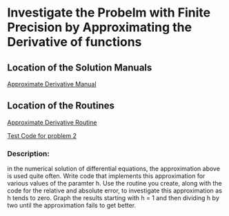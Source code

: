 # Investigate the Probelm with Finite Precision by Approximating the Derivative of functions

## Location of the Solution Manuals

[Approximate Derivative Manual]()

## Location of the Routines

[Approximate Derivative Routine]()

[Test Code for problem 2]()

### Description:
in the numerical solution of differential equations, the approximation above is used quite often. Write code that implements this approximation for various values of the paramter 
h. Use the routine you create, along with the code for the relative and absolute error, to investigate this approximation as 
h tends to zero. Graph the results starting with h = 1 and then dividing h by two until the approximation fails to get better.

